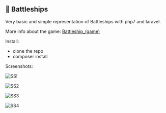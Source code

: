 ## :rocket: Battleships

Very basic and simple representation of Battleships with php7 and laravel.

More info about the game: [Battleship_(game)](https://en.wikipedia.org/wiki/Battleship_(game))

Install:
- clone the repo
- composer install

Screenshots:

![SS!](http://s30.postimg.org/li40c21i9/Screenshot_from_2016_03_04_02_03_38.png)

![SS2](http://s15.postimg.org/jgj6jy9nf/Screenshot_from_2016_03_04_02_05_49.png)

![SS3](http://s12.postimg.org/buvt1ry8t/Screenshot_from_2016_03_04_02_13_08.png)

![SS4](http://s7.postimg.org/xnp2mct1n/Screenshot_from_2016_03_04_02_13_33.png)
